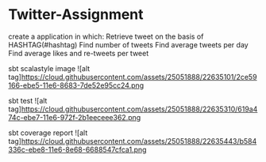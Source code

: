# Twitter-Assignment
create a application in which:
Retrieve tweet  on the basis of HASHTAG(#hashtag)
Find number of tweets
Find average tweets per day
Find average likes and re-tweets per tweet

sbt scalastyle image
![alt tag]https://cloud.githubusercontent.com/assets/25051888/22635101/2ce59166-ebe5-11e6-8683-7de52e95cc24.png

sbt test
![alt tag]https://cloud.githubusercontent.com/assets/25051888/22635310/619a474c-ebe7-11e6-972f-2b1eeceee362.png

sbt coverage report
![alt tag]https://cloud.githubusercontent.com/assets/25051888/22635443/b584336c-ebe8-11e6-8e68-6688547cfca1.png
